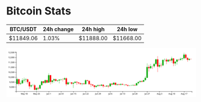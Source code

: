 # Bitcoin Stats

BTC/USDT|24h change|24h high|24h low|
|---|---|---|---|
|$11849.06|1.03%|$11888.00|$11668.00|

<img src="./chart.svg">
